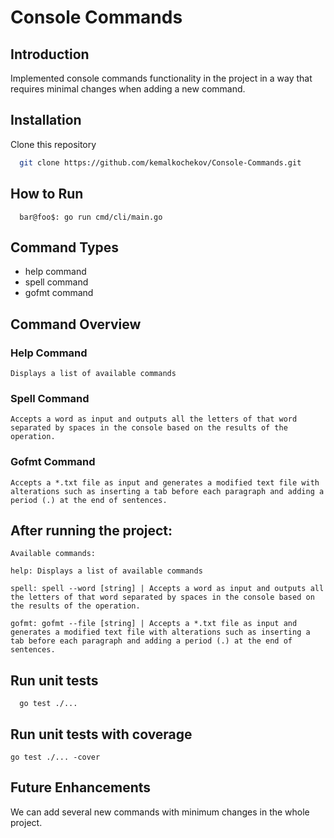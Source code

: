 # **Console Commands**

## **Introduction**
Implemented console commands functionality in the project in a way that requires minimal changes when adding a new command.

## Installation
Clone this repository
  ```bash
    git clone https://github.com/kemalkochekov/Console-Commands.git
```
## How to Run
```$
  bar@foo$: go run cmd/cli/main.go
```
## **Command Types**
- help command
- spell command
- gofmt command

## **Command Overview**
  ### **Help Command**
    Displays a list of available commands
  
  ### **Spell Command**
    Accepts a word as input and outputs all the letters of that word separated by spaces in the console based on the results of the operation.
  
  ### **Gofmt Command**
    Accepts a *.txt file as input and generates a modified text file with alterations such as inserting a tab before each paragraph and adding a period (.) at the end of sentences.

## **After running the project:**
  ```
  Available commands:

  help: Displays a list of available commands
  
  spell: spell --word [string] | Accepts a word as input and outputs all the letters of that word separated by spaces in the console based on the results of the operation.
  
  gofmt: gofmt --file [string] | Accepts a *.txt file as input and generates a modified text file with alterations such as inserting a tab before each paragraph and adding a period (.) at the end of sentences.
  ```

## **Run unit tests**
```
  go test ./...
```

## **Run unit tests with coverage**
```
go test ./... -cover
```

## **Future Enhancements**
  We can add several new commands with minimum changes in the whole project.
